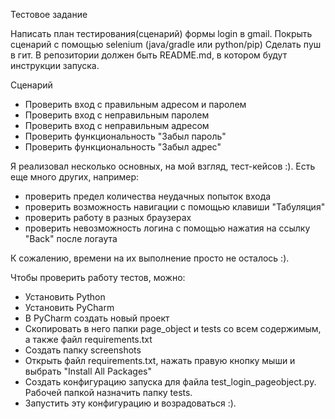 Тестовое задание

Написать план тестирования(сценарий) формы login в gmail.
Покрыть сценарий с помощью selenium (java/gradle или python/pip) 
Сделать пуш в гит. В репозитории должен быть 	README.md,  в котором будут инструкции запуска. 

Сценарий

- Проверить вход с правильным адресом и паролем
- Проверить вход с неправильным паролем
- Проверить вход с неправильным адресом
- Проверить функциональность "Забыл пароль"
- Проверить функциональность "Забыл адрес"

Я реализовал несколько основных, на мой взгляд, тест-кейсов :). Есть еще много других, например:
- проверить предел количества неудачных попыток входа
- проверить возможность навигации с помощью клавиши "Табуляция"
- проверить работу в разных браузерах
- проверить невозможность логина с помощью нажатия на ссылку "Back" после логаута

К сожалению, времени на их выполнение просто не осталось :).

Чтобы проверить работу тестов, можно:
- Установить Python
- Установить PyCharm
- В PyCharm создать новый проект
- Скопировать в него папки page_object и tests со всем содержимым, а также файл requirements.txt
- Создать папку screenshots
- Открыть файл requirements.txt, нажать правую кнопку мыши и выбрать "Install All Packages"
- Создать конфигурацию запуска для файла test_login_pageobject.py. Рабочей папкой назначить папку tests.
- Запустить эту конфигурацию и возрадоваться :).
